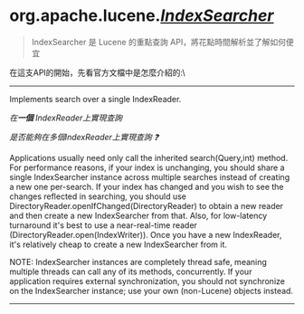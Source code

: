 # org.apache.lucene.[**_IndexSearcher_**](http://lucene.apache.org/core/6_3_0/core/index.html)

> IndexSearcher 是 Lucene 的重點查詢 API，將花點時間解析並了解如何便宜

在這支API的開始，先看官方文檔中是怎麼介紹的:\

---

Implements search over a single IndexReader.

_在**一個** IndexReader上實現查詢_

_是否能夠在多個IndexReader上實現查詢 :question:_

Applications usually need only call the inherited search(Query,int) method. For performance reasons, if your index is unchanging, you should share a single IndexSearcher instance across multiple searches instead of creating a new one per-search. If your index has changed and you wish to see the changes reflected in searching, you should use DirectoryReader.openIfChanged(DirectoryReader) to obtain a new reader and then create a new IndexSearcher from that. Also, for low-latency turnaround it's best to use a near-real-time reader (DirectoryReader.open(IndexWriter)). Once you have a new IndexReader, it's relatively cheap to create a new IndexSearcher from it.

NOTE: IndexSearcher instances are completely thread safe, meaning multiple threads can call any of its methods, concurrently. If your application requires external synchronization, you should not synchronize on the IndexSearcher instance; use your own (non-Lucene) objects instead.

---

